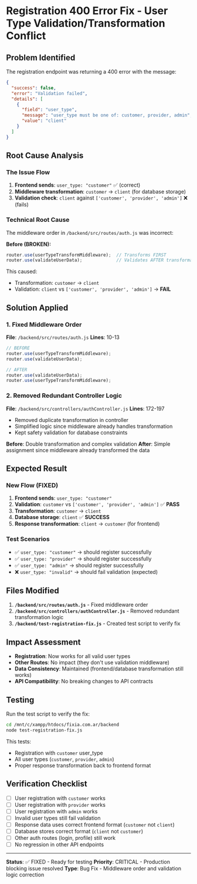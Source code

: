 # Registration 400 Error Fix - User Type Validation/Transformation Conflict

## Problem Identified
The registration endpoint was returning a 400 error with the message:
```json
{
  "success": false,
  "error": "Validation failed",
  "details": [
    {
      "field": "user_type",
      "message": "user_type must be one of: customer, provider, admin",
      "value": "client"
    }
  ]
}
```

## Root Cause Analysis

### The Issue Flow
1. **Frontend sends**: `user_type: "customer"` ✅ (correct)
2. **Middleware transformation**: `customer` → `client` (for database storage)
3. **Validation check**: `client` against `['customer', 'provider', 'admin']` ❌ (fails)

### Technical Root Cause
The middleware order in `/backend/src/routes/auth.js` was incorrect:

**Before (BROKEN):**
```javascript
router.use(userTypeTransformMiddleware);  // Transforms FIRST
router.use(validateUserData);             // Validates AFTER transformation
```

This caused:
- Transformation: `customer` → `client` 
- Validation: `client` vs `['customer', 'provider', 'admin']` → **FAIL**

## Solution Applied

### 1. Fixed Middleware Order
**File**: `/backend/src/routes/auth.js`
**Lines**: 10-13

```javascript
// BEFORE
router.use(userTypeTransformMiddleware);
router.use(validateUserData);

// AFTER  
router.use(validateUserData);
router.use(userTypeTransformMiddleware);
```

### 2. Removed Redundant Controller Logic
**File**: `/backend/src/controllers/authController.js`
**Lines**: 172-197

- Removed duplicate transformation in controller
- Simplified logic since middleware already handles transformation
- Kept safety validation for database constraints

**Before**: Double transformation and complex validation
**After**: Simple assignment since middleware already transformed the data

## Expected Result

### New Flow (FIXED)
1. **Frontend sends**: `user_type: "customer"`
2. **Validation**: `customer` vs `['customer', 'provider', 'admin']` ✅ **PASS**
3. **Transformation**: `customer` → `client` 
4. **Database storage**: `client` ✅ **SUCCESS**
5. **Response transformation**: `client` → `customer` (for frontend)

### Test Scenarios
- ✅ `user_type: "customer"` → should register successfully
- ✅ `user_type: "provider"` → should register successfully  
- ✅ `user_type: "admin"` → should register successfully
- ❌ `user_type: "invalid"` → should fail validation (expected)

## Files Modified

1. **`/backend/src/routes/auth.js`** - Fixed middleware order
2. **`/backend/src/controllers/authController.js`** - Removed redundant transformation logic
3. **`/backend/test-registration-fix.js`** - Created test script to verify fix

## Impact Assessment

- **Registration**: Now works for all valid user types
- **Other Routes**: No impact (they don't use validation middleware)
- **Data Consistency**: Maintained (frontend/database transformation still works)
- **API Compatibility**: No breaking changes to API contracts

## Testing

Run the test script to verify the fix:
```bash
cd /mnt/c/xampp/htdocs/fixia.com.ar/backend
node test-registration-fix.js
```

This tests:
- Registration with `customer` user_type
- All user types (`customer`, `provider`, `admin`)
- Proper response transformation back to frontend format

## Verification Checklist

- [ ] User registration with `customer` works
- [ ] User registration with `provider` works  
- [ ] User registration with `admin` works
- [ ] Invalid user types still fail validation
- [ ] Response data uses correct frontend format (`customer` not `client`)
- [ ] Database stores correct format (`client` not `customer`)
- [ ] Other auth routes (login, profile) still work
- [ ] No regression in other API endpoints

---

**Status**: ✅ FIXED - Ready for testing
**Priority**: CRITICAL - Production blocking issue resolved
**Type**: Bug Fix - Middleware order and validation logic correction